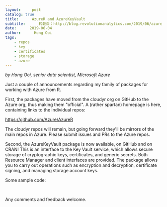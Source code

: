 ```yaml
---
layout:     post
catalog: true
title:      AzureR and AzureKeyVault
subtitle:      转载自：http://blog.revolutionanalytics.com/2019/06/azurer-and-azurekeyvault.html
date:      2019-06-04
author:      Hong Ooi
tags:
    - repos
    - key
    - certificates
    - storage
    - azure
---
```


*by Hong Ooi, senior data scientist, Microsoft Azure*

Just a couple of announcements regarding my family of packages for working with Azure from R.

First, the packages have moved from the cloudyr org on GitHub to the Azure org, thus making them "official". A (rather spartan) homepage is here, containing links to the individual repos:

https://github.com/Azure/AzureR

The cloudyr repos will remain, but going forward they'll be mirrors of the main repos in Azure. Please submit issues and PRs to the Azure repos.

Second, the AzureKeyVault package is now available, on GitHub and on CRAN! This is an interface to the Key Vault service, which allows secure storage of cryptographic keys, certificates, and generic secrets. Both Resource Manager and client interfaces are provided. The package allows you to carry out operations such as encryption and decryption, certificate signing, and managing storage account keys.

Some sample code:

 





Any comments and feedback welcome.
